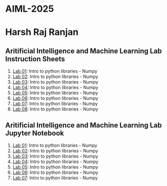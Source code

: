 # AIML-2025
# Harsh Raj Ranjan

## Aritificial Intelligence and Machine Learning Lab Instruction Sheets
1.  [Lab 01](https://github.com/harshr-r/AIML-2025/blob/main/AIML_A1.pdf):  Intro to python libraries - Numpy
2.  [Lab 02](https://github.com/harshr-r/AIML-2025/blob/main/AIML_A2.pdf):  Intro to python libraries - Numpy
3.  [Lab 03](https://github.com/harshr-r/AIML-2025/blob/main/AIML_A3.pdf):  Intro to python libraries - Numpy
4.  [Lab 04](https://github.com/harshr-r/AIML-2025/blob/main/AIML_A4.pdf):  Intro to python libraries - Numpy
5.  [Lab 05](https://github.com/harshr-r/AIML-2025/blob/main/AIML_A5.pdf):  Intro to python libraries - Numpy
6.  [Lab 06](https://github.com/harshr-r/AIML-2025/blob/main/AIML_A6.pdf):  Intro to python libraries - Numpy
7.  [Lab 07](https://github.com/harshr-r/AIML-2025/blob/main/AIML_A7.pdf):  Intro to python libraries - Numpy
8.  [Lab 08](https://github.com/harshr-r/AIML-2025/blob/main/AIML_A8.pdf):  Intro to python libraries - Numpy


## Aritificial Intelligence and Machine Learning Lab Jupyter Notebook
1.  [Lab 01](https://github.com/harshr-r/AIML-2025/blob/main/Lab-1_AIML.ipynb):  Intro to python libraries - Numpy
2.  [Lab 02](https://github.com/harshr-r/AIML-2025/blob/main/Lab-2_AIML.ipynb):  Intro to python libraries - Numpy
3.  [Lab 03](https://github.com/harshr-r/AIML-2025/blob/main/Lab-3_AIML.ipynb):  Intro to python libraries - Numpy
4.  [Lab 04](https://github.com/harshr-r/AIML-2025/blob/main/Lab-4_AIML.ipynb):  Intro to python libraries - Numpy
5.  [Lab 05](https://github.com/harshr-r/AIML-2025/blob/main/Lab-5_AIML.ipynb):  Intro to python libraries - Numpy
6.  [Lab 06](https://github.com/harshr-r/AIML-2025/blob/main/Lab_6_AIML.ipynb):  Intro to python libraries - Numpy
7.  [Lab 07](https://github.com/harshr-r/AIML-2025/blob/main/Lab-7_AIML.ipynb):  Intro to python libraries - Numpy


